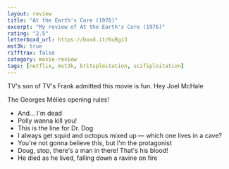 ```yaml
---
layout: review
title: "At the Earth's Core (1976)"
excerpt: "My review of At the Earth's Core (1976)"
rating: "2.5"
letterboxd_url: https://boxd.it/6uBgi3
mst3k: true
rifftrax: false
category: movie-review
tags: [netflix, mst3k, britsploitation, scifiploitation]
---
```


TV's son of TV's Frank admitted this movie is fun. Hey Joel McHale

The Georges Méliès opening rules!

- And... I'm dead
- Polly wanna kill you!
- This is the line for Dr. Dog
- I always get squid and octopus mixed up — which one lives in a cave?
- You're not gonna believe this, but I'm the protagonist
- Doug, stop, there's a man in there! That's his blood!
- He died as he lived, falling down a ravine on fire

